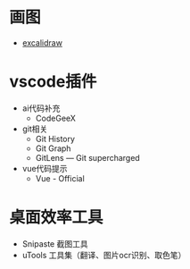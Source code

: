 # 画图
- [excalidraw](https://excalidraw.com/)

# vscode插件
- ai代码补充
  - CodeGeeX 
- git相关
  - Git History
  - Git Graph
  - GitLens — Git supercharged
- vue代码提示
  - Vue - Official

# 桌面效率工具
- Snipaste 截图工具
- uTools 工具集（翻译、图片ocr识别、取色笔）